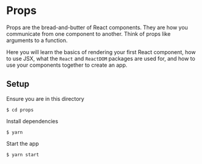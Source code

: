 # Props

Props are the bread-and-butter of React components. They are how you communicate
from one component to another. Think of props like arguments to a function.

Here you will learn the basics of rendering your first React component, how to
use JSX, what the `React` and `ReactDOM` packages are used for, and how to use
your components together to create an app.

## Setup

Ensure you are in this directory

```
$ cd props
```

Install dependencies

```
$ yarn
```

Start the app

```
$ yarn start
```
